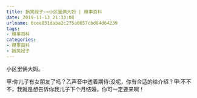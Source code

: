 ```yaml
---
title: 搞笑段子->小区里俩大妈 | 糗事百科
date: 2019-11-13 21:33:08
urlname: 0cee851daba2c275a0657cbd84d64239
tags: 
- 糗事百科
categories:
- 糗事百科
- 搞笑段子
---
```

小区里俩大妈。

甲:你儿子有女朋友了吗？乙声音中透着期待:没呢，你有合适的给介绍？甲:不不不，我就是想告诉你我儿子下个月结婚，你可一定要来啊！


